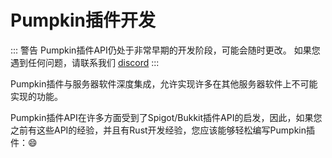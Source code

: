 # Pumpkin插件开发
::: 警告
Pumpkin插件API仍处于非常早期的开发阶段，可能会随时更改。
如果您遇到任何问题，请联系我们 [discord](https://discord.gg/aaNuD6rFEe)
:::

Pumpkin插件与服务器软件深度集成，允许实现许多在其他服务器软件上不可能实现的功能。

Pumpkin插件API在许多方面受到了Spigot/Bukkit插件API的启发，因此，如果您之前有这些API的经验，并且有Rust开发经验，您应该能够轻松编写Pumpkin插件：:smile:
